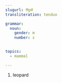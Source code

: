 ```yaml
---
slugurl: तेंदुओ
transliteration: tenduo

grammar:
  noun:
    gender: m
    number: s
    

topics: 
  - mammal

---
```


<word-pos pos="noun">

<word-meanings>

1. leopard

</word-meanings>

</word-pos>
